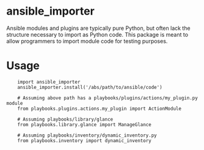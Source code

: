 # ansible_importer

Ansible modules and plugins are typically pure Python, but often lack the structure necessary to import 
as Python code. This package is meant to allow programmers to import module code for testing purposes.

# Usage

```
    import ansible_importer
    ansible_importer.install('/abs/path/to/ansible/code')

    # Assuming above path has a playbooks/plugins/actions/my_plugin.py module
    from playbooks.plugins.actions.my_plugin import ActionModule

    # Assuming playbooks/library/glance
    from playbooks.library.glance import ManageGlance

    # Assuming playbooks/inventory/dynamic_inventory.py
    from playbooks.inventory import dynamic_inventory
```

